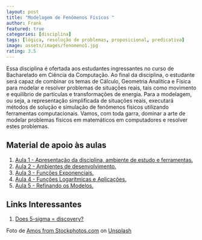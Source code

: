 ```yaml
---
layout: post
title: "Modelagem de Fenômenos Físicos "
author: Frank
featured: true
categories: [disciplina]
tags: [lógica, resolução de problemas, proposicional, predicativa]
image: assets/images/fenomeno1.jpg
rating: 3.5
---
```


Essa disciplina é ofertada aos estudantes ingressantes no curso de Bacharelado em Ciência da Computação. Ao final da disciplina, o estudante será capaz de combinar os temas de Cálculo, Geometria Analítica e Física para modelar e resolver problemas de situações reais, tais como movimento e equilíbrio de partículas e transformações de energia. Para a modelagem, ou seja, a representação simplificada de situações reais, executará métodos de solução e simulação de fenômenos físicos utilizando ferramentas computacionais. Vamos, com toda garra, dominar a arte de modelar problemas físicos em matemáticos em computadores e resolver estes problemas.

<h2>Material de apoio às aulas</h2>

<ol>
    <li><a href="https://frankalcantara.com/Aulas/Fenomenos/out/Aula1.html#/" target="_blank">Aula 1 - Apresentação da disciplina, ambiente de estudo e ferramentas.</a></li>
    <li><a href="https://frankalcantara.com/Aulas/Fenomenos/out/Aula2.html#/" target="_blank">Aula 2 - Ambientes de desenvolvimento.</a></li>
    <li><a href="https://frankalcantara.com/Aulas/Fenomenos/out/Aula3.html#/" target="_blank">Aula 3 - Funções Exponenciais.</a></li>
    <li><a href="https://frankalcantara.com/Aulas/Fenomenos/out/Aula4.html#/" target="_blank">Aula 4 - Funções Logarítmicas e Aplicações.</a></li>
     <li><a href="https://frankalcantara.com/Aulas/Fenomenos/out/Aula5.html#/" target="_blank">Aula 5 - Refinando os Modelos.</a></li>
</ol>

<h2>Links Interessantes</h2>

<ol>
    <li><a href="https://www.physicscentral.com/buzz/blog/index.cfm?postid=5248358123737529836" target="_blank">Does 5-sigma = discovery?</a></li>
</ol>

<span>Foto de <a href="https://unsplash.com/@stockphotos_com?utm_source=unsplash&utm_medium=referral&utm_content=creditCopyText">Amos from Stockphotos.com</a> on <a href="/s/photos/thunder?utm_source=unsplash&utm_medium=referral&utm_content=creditCopyText">Unsplash</a>
</span>
